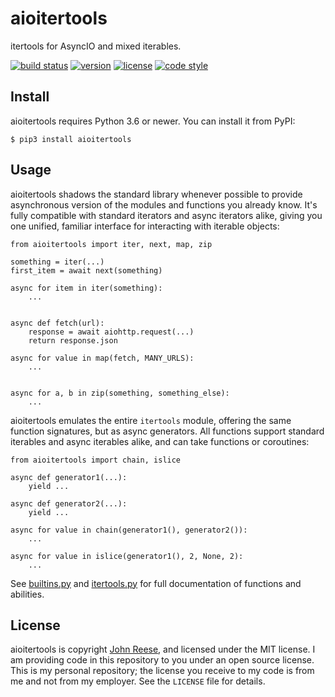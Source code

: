 aioitertools
============

itertools for AsyncIO and mixed iterables.

[![build status](https://travis-ci.org/jreese/aioitertools.svg?branch=master)](https://travis-ci.org/jreese/aioitertools)
[![version](https://img.shields.io/pypi/v/aioitertools.svg)](https://pypi.org/project/aioitertools)
[![license](https://img.shields.io/pypi/l/aioitertools.svg)](https://github.com/jreese/aioitertools/blob/master/LICENSE)
[![code style](https://img.shields.io/badge/code%20style-black-000000.svg)](https://github.com/ambv/black)


Install
-------

aioitertools requires Python 3.6 or newer.
You can install it from PyPI:

    $ pip3 install aioitertools


Usage
-----

aioitertools shadows the standard library whenever possible to provide
asynchronous version of the modules and functions you already know.  It's
fully compatible with standard iterators and async iterators alike, giving
you one unified, familiar interface for interacting with iterable objects:

    from aioitertools import iter, next, map, zip

    something = iter(...)
    first_item = await next(something)

    async for item in iter(something):
        ...


    async def fetch(url):
        response = await aiohttp.request(...)
        return response.json

    async for value in map(fetch, MANY_URLS):
        ...


    async for a, b in zip(something, something_else):
        ...


aioitertools emulates the entire `itertools` module, offering the same
function signatures, but as async generators.  All functions support
standard iterables and async iterables alike, and can take functions or
coroutines:

    from aioitertools import chain, islice

    async def generator1(...):
        yield ...

    async def generator2(...):
        yield ...

    async for value in chain(generator1(), generator2()):
        ...

    async for value in islice(generator1(), 2, None, 2):
        ...


See [builtins.py][builtins] and [itertools.py][itertools] for full documentation
of functions and abilities.


License
-------

aioitertools is copyright [John Reese](https://jreese.sh), and licensed under
the MIT license.  I am providing code in this repository to you under an open
source license.  This is my personal repository; the license you receive to
my code is from me and not from my employer. See the `LICENSE` file for details.


[builtins]: https://github.com/jreese/aioitertools/blob/master/aioitertools/builtins.py
[itertools]: https://github.com/jreese/aioitertools/blob/master/aioitertools/itertools.py
